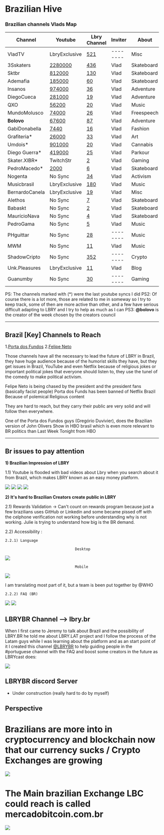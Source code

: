 # Brazilian Hive 

### Brazilian channels Vlads Map
|Channel|Youtube| Lbry Channel| Inviter | About
|--|--|--|--|--|
|VladTV|LbryExclusive|[521](https://open.lbry.com/@vlad:e?r=FkXuBKiec1TjrEKg6zLLWoD2Gq1pYpgk)|--------|Misc
|3Sskaters  | [2280000](https://www.youtube.com/c/3Sskaters)|    [436](https://open.lbry.com/@3Sskaters:5?r=FkXuBKiec1TjrEKg6zLLWoD2Gq1pYpgk)  |Vlad| Skateboard
|Sktbr|[812000](https://www.youtube.com/user/skatistaBRoficial)|[130](https://open.lbry.com/@sktbr:1?r=FkXuBKiec1TjrEKg6zLLWoD2Gq1pYpgk)|Vlad|Skateboard
|Ademafia|[185000](https://www.youtube.com/channel/UC63S58vWTVXO_t5D8y4wx8Q)|[60](https://open.lbry.com/@Ademafia:a?r=FkXuBKiec1TjrEKg6zLLWoD2Gq1pYpgk)|Vlad|Skateboard
|Insanos |[974000](https://www.youtube.com/user/Insanosproducoes)|[36](https://open.lbry.com/@insanosproducoes:2?r=FkXuBKiec1TjrEKg6zLLWoD2Gq1pYpgk)|Vlad|Adventure|
|DiegoCueca|[281000](https://open.lbry.com/@insanosproducoes:2?r=FkXuBKiec1TjrEKg6zLLWoD2Gq1pYpgk)|[19](https://open.lbry.com/@diegocuecainsanos:7?r=FkXuBKiec1TjrEKg6zLLWoD2Gq1pYpgk)|Vlad|Adventure|
|QXO|[56200](https://www.youtube.com/channel/UCeKcWQtHEFRwPyiZfAL-rFA)|[20](https://open.lbry.com/@qxo:3?r=FkXuBKiec1TjrEKg6zLLWoD2Gq1pYpgk)|Vlad| Music
|MundoMolusco|[74000](https://www.youtube.com/user/MundoMolusco)|[26](https://open.lbry.com/@mundomolusco:8?r=FkXuBKiec1TjrEKg6zLLWoD2Gq1pYpgk)|Vlad|Freespeech|
|**Bolovo**|[67600](https://open.lbry.com/@bolovo:4?r=FkXuBKiec1TjrEKg6zLLWoD2Gq1pYpgk)|[87](https://open.lbry.com/@bolovo:4?r=FkXuBKiec1TjrEKg6zLLWoD2Gq1pYpgk)|Vlad|Adventure
|GabiDonabella|[7440](https://www.youtube.com/channel/UC-Ja4JDUVwZtqOMyC9-GrBQ)|[16](https://open.lbry.com/@gabidonabella:f?r=FkXuBKiec1TjrEKg6zLLWoD2Gq1pYpgk)|Vlad|Fashion|
|Grafiteria*|[26000](https://www.youtube.com/channel/UCZzkC1y9pVoXNy6tffGt94Q)|[33](https://open.lbry.com/@graffiteria:5?r=FkXuBKiec1TjrEKg6zLLWoD2Gq1pYpgk)|Vlad|Art
|Umdois*|[901000](https://www.youtube.com/user/umdoiscanal)|[20](https://open.lbry.com/@canalumdois:f?r=FkXuBKiec1TjrEKg6zLLWoD2Gq1pYpgk)|Vlad|Cannabis
|Diego Guerra*|[419000](https://www.youtube.com/channel/UCgIh--EfJlzGZUk-JV3WNQA)|[25](https://open.lbry.com/@diegoguerra:8?r=FkXuBKiec1TjrEKg6zLLWoD2Gq1pYpgk)|Vlad|Parkour
|Skater.XlBR*|TwitchStr|[2](https://open.lbry.com/@skater.xlbrasil:3?r=FkXuBKiec1TjrEKg6zLLWoD2Gq1pYpgk)|Vlad|Gaming|
|PedroMacedo*|[2000](https://www.youtube.com/user/pedroorelha)|[6](https://open.lbry.com/@celulardopedro:1?r=FkXuBKiec1TjrEKg6zLLWoD2Gq1pYpgk)|Vlad|Skateboard
|Nogenta|No Sync|[34](https://open.lbry.com/@NOGENTA:f?r=FkXuBKiec1TjrEKg6zLLWoD2Gq1pYpgk)|Vlad|Activism
|Musicbrasil|LbryExclusive|[180](https://open.lbry.com/@MusicBrasil:0?r=FkXuBKiec1TjrEKg6zLLWoD2Gq1pYpgk)|Vlad|Music
|BernardoCanela|LbryExclusive|[19](https://open.lbry.com/@BernardoCanela:d?r=FkXuBKiec1TjrEKg6zLLWoD2Gq1pYpgk)|Vlad|Misc|
|Alethos|No Sync|[7](https://open.lbry.com/@alethos:6?r=FkXuBKiec1TjrEKg6zLLWoD2Gq1pYpgk)|Vlad|Skateboard|
|Babaskt|No Sync|[2](https://open.lbry.com/@babaskt:4?r=FkXuBKiec1TjrEKg6zLLWoD2Gq1pYpgk)|Vlad|Skateboard
|MaurícioNava|No Sync|[4](https://open.lbry.com/@Navaproduza:9?r=FkXuBKiec1TjrEKg6zLLWoD2Gq1pYpgk)|Vlad|Skateboard
|PedroGama|No Sync|[5](https://open.lbry.com/@opedrogama:7?r=FkXuBKiec1TjrEKg6zLLWoD2Gq1pYpgk)|Vlad|Music
|PHguittar|No Sync|[28](https://open.lbry.com/@PHGuitar:7?r=FkXuBKiec1TjrEKg6zLLWoD2Gq1pYpgk)|--------|Music
|MWM|No Sync|[11](https://open.lbry.com/@Sevlabeats:d?r=FkXuBKiec1TjrEKg6zLLWoD2Gq1pYpgk)|Vlad|Music
|ShadowCripto|No Sync|[352](https://open.lbry.com/@shadowcrypto:2?r=FkXuBKiec1TjrEKg6zLLWoD2Gq1pYpgk)|--------|Crypto
|Unk.Pleasures|LbryExclusive|[11](https://open.lbry.com/@unknownpleasures:e?r=FkXuBKiec1TjrEKg6zLLWoD2Gq1pYpgk)|Vlad|Blog
|Guanumby|No Sync|[30](https://open.lbry.com/@GuanumbyGameNet:8?r=FkXuBKiec1TjrEKg6zLLWoD2Gq1pYpgk)|--------|Gaming

PS: The channels marked with (*) were the last youtube syncs I did
PS2: Of course there is a lot more, those are related to me in someway so I try to keep track, some of then are more active than other, and a few have serious difficult adapting to LBRY and I try to help as much as I can
PS3: **@bolovo** is the creator of the week chosen by the creators council

----
## Brazil [Key] Channels to Reach
1.[Porta dos Fundos](https://www.youtube.com/user/portadosfundos)
2.[Felipe Neto](https://www.youtube.com/user/felipeneto) 

Those channels have all the necessary to lead the future of LBRY in Brazil, they have huge audience because of the humorist skills they have, but they get issues in Brazil, YouTube and even Netflix because of religious jokes or important political jokes that everyone should listen to, they use the tunel of the comedy to make political activism. 

Felipe Neto is being chased by the president and the president fans (basically facist people) 
Porta dos Funds has been banned of Netflix Brazil Because of polemical Religious content

They are hard to reach, but they carry their public are very solid and will follow then everywhere. 

One of the Porta dos Fundos guys (Gregório Duvivier), does the Brazilian version of John Olivers Show in HBO brasil which is even more relevant to BR politics than Last Week Tonight from HBO
 
 ---
## Br issues to pay attention 

**1) Brazilian Impression of LBRY**

1.1) Youtube is flooded with bad videos about Lbry when you search about it from Brazil, which makes LBRY known as an easy money platform.
	
![](https://i.ibb.co/6FXzNPk/youtube1.png)
![](https://i.ibb.co/N6dBCrw/youtube2.png)
![](https://i.ibb.co/m5h3xVX/youtube3.png)
![](https://i.ibb.co/Dbkp8fx/youtube4.png)

**2) It's hard to Brazilian Creators create public in LBRY**
	
 2.1) Rewards Validation -> Can't count on rewards program because just a few brazilians uses GitHub or Linkedin and some became pissed off with the celphone verification not working before understanding why is not working. Julie is trying to understand how big is the BR demand.  
			
2.2) Accessibility :
	
	2.2.1) Language 
	
									Desktop
![](https://i.ibb.co/FV2JBct/Desktop.png)
	
									Mobile
![](https://i.ibb.co/FV2JBct/Desktop.png)

I am translating most part of it, but a team is been put together by @WHO  
	
	2.2.2) FAQ (BR) 
	
	
![](https://i.ibb.co/KVgNBGn/Faq.png)
![](https://i.ibb.co/7S0gnKf/recompensas.png)


## LBRYBR Channel --> lbry.br

When I first came to Jeremy to talk about Brazil and the possibility of LBRY.BR he told me about LBRY.LAT project and I follow the process of the Latam guys while I was learning about the platform and as an start point of it I created this channel [@LBRYBR](https://open.lbry.com/@LBRYBR:d?r=FkXuBKiec1TjrEKg6zLLWoD2Gq1pYpgk) to help guiding people in the #portuguese channel with the FAQ and boost some creators in the future as LBRYcast does: 

![](https://i.ibb.co/RzY3gD6/lbrybr.png)

## LBRYBR discord Server 

- Under construction (really hard to do by myself)

## Perspective 

# Brazilians are more into in cryptocurrency and blockchain now that our currency sucks / Crypto Exchanges are growing
![](https://i.ibb.co/tLvL8Kc/braziliancrypto.png)

# The Main brazilian Exchange LBC could reach is called mercadobitcoin.com.br
![](https://i.ibb.co/rGXz3PT/exchange.png)
